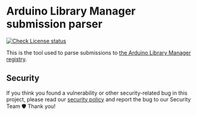 # Arduino Library Manager submission parser

[![Check License status](https://github.com/arduino/library-manager-submission-parser/actions/workflows/check-license.yml/badge.svg)](https://github.com/arduino/library-manager-submission-parser/actions/workflows/check-license.yml)

This is the tool used to parse submissions to [the Arduino Library Manager registry](https://github.com/arduino/library-manager-registry).

## Security

If you think you found a vulnerability or other security-related bug in this project, please read our [security policy](https://github.com/arduino/arduino-cli/security/policy) and report the bug to our Security Team 🛡️ Thank you!
